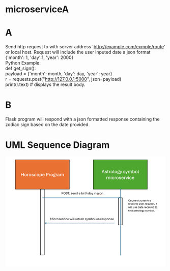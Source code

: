 # microserviceA
# A <br /> 
Send http request to with server address 'http://example.com/exmple/route' or local host. Request will include the user inputed date a json format {'month': 1, 'day':1, 'year': 2000}<br /> 
Python Example: <br /> 
    def get_sign():<br /> 
        payload = {'month': month, 'day': day, 'year': year}<br /> 
        r = requests.post("http://127.0.0.1:5000", json=payload)<br /> 
        print(r.text)  # displays the result body.<br />
# B <br /> 
Flask program will respond with a json formatted response containing the zodiac sign based on the date provided.
# UML Sequence Diagram
![img.png](img.png)
